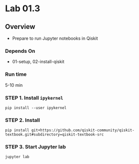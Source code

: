 # Lab 01.3

## Overview

* Prepare to run Jupyter notebooks in Qiskit

### Depends On

* 01-setup, 02-install-qiskit

### Run time

5-10 min

### STEP 1. Install `ipykernel`

```shell
pip install --user ipykernel
```

### STEP 2. Install 

```shell
pip install git+https://github.com/qiskit-community/qiskit-textbook.git#subdirectory=qiskit-textbook-src
```

### STEP 3. Start Jupyter lab

```shell
jupyter lab
```
